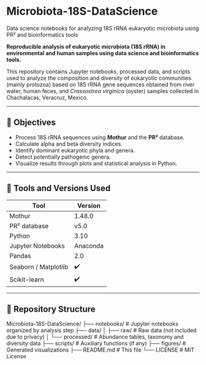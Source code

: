 # Microbiota-18S-DataScience
Data science notebooks for analyzing 18S rRNA eukaryotic microbiota using PR² and bioinformatics tools

**Reproducible analysis of eukaryotic microbiota (18S rRNA) in environmental and human samples using data science and bioinformatics tools.**

This repository contains Jupyter notebooks, processed data, and scripts used to analyze the composition and diversity of eukaryotic communities (mainly protozoa) based on 18S rRNA gene sequences obtained from river water, human feces, and *Crassostrea virginica* (oyster) samples collected in Chachalacas, Veracruz, Mexico.

---

## 📌 Objectives

- Process 18S rRNA sequences using **Mothur** and the **PR²** database.
- Calculate alpha and beta diversity indices.
- Identify dominant eukaryotic phyla and genera.
- Detect potentially pathogenic genera.
- Visualize results through plots and statistical analysis in Python.

---

## 🧰 Tools and Versions Used

| Tool              | Version     |
|-------------------|-------------|
| Mothur            | 1.48.0      |
| PR² database      | v5.0        |
| Python            | 3.10        |
| Jupyter Notebooks | Anaconda    |
| Pandas            | 2.0         |
| Seaborn / Matplotlib | ✔️       |
| Scikit-learn      | ✔️          |

---

## 📁 Repository Structure
Microbiota-18S-DataScience/
├── notebooks/ # Jupyter notebooks organized by analysis step
├── data/
│ ├── raw/ # Raw data (not included due to privacy)
│ └── processed/ # Abundance tables, taxonomy and diversity data
├── scripts/ # Auxiliary functions (if any)
├── figures/ # Generated visualizations
├── README.md # This file
└── LICENSE # MIT License

